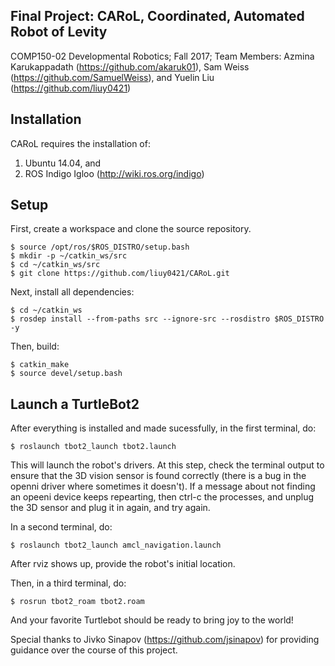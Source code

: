 ## Final Project: CARoL, Coordinated, Automated Robot of Levity
COMP150-02 Developmental Robotics;
Fall 2017;
Team Members: Azmina Karukappadath (https://github.com/akaruk01), Sam Weiss (https://github.com/SamuelWeiss), and Yuelin Liu (https://github.com/liuy0421)

## Installation
CARoL requires the installation of:
1) Ubuntu 14.04, and
2) ROS Indigo Igloo (http://wiki.ros.org/indigo)

## Setup
First, create a workspace and clone the source repository.

```
$ source /opt/ros/$ROS_DISTRO/setup.bash
$ mkdir -p ~/catkin_ws/src
$ cd ~/catkin_ws/src
$ git clone https://github.com/liuy0421/CARoL.git
```

Next, install all dependencies:
```
$ cd ~/catkin_ws
$ rosdep install --from-paths src --ignore-src --rosdistro $ROS_DISTRO -y
```

Then, build:
```
$ catkin_make
$ source devel/setup.bash
```

## Launch a TurtleBot2

After everything is installed and made sucessfully, in the first terminal, do:

```
$ roslaunch tbot2_launch tbot2.launch
```

This will launch the robot's drivers. At this step, check the terminal output to ensure that the 3D vision sensor is found correctly (there is a bug in the openni driver where sometimes it doesn't). If a message about not finding an opeeni device keeps repearting, then ctrl-c the processes, and unplug the 3D sensor and plug it in again, and try again. 

In a second terminal, do:


```
$ roslaunch tbot2_launch amcl_navigation.launch
```

After rviz shows up, provide the robot's initial location.

Then, in a third terminal, do:

```
$ rosrun tbot2_roam tbot2.roam
```

And your favorite Turtlebot should be ready to bring joy to the world!


Special thanks to Jivko Sinapov (https://github.com/jsinapov) for providing guidance over the course of this project.
